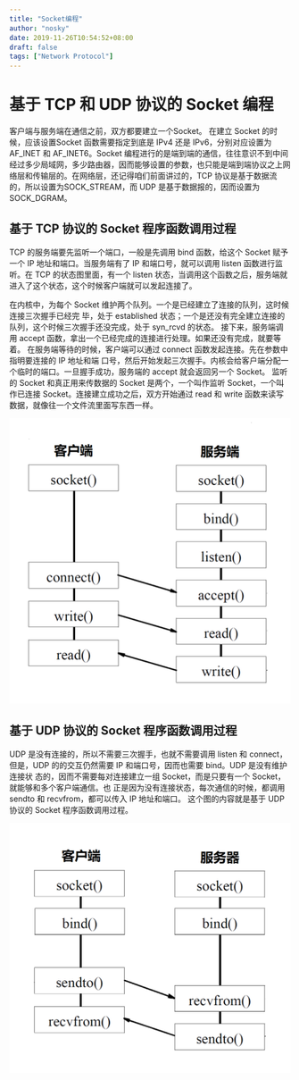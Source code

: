 ```yaml
---
title: "Socket编程"
author: "nosky"
date: 2019-11-26T10:54:52+08:00
draft: false
tags: ["Network Protocol"]
---
```


# 基于 TCP 和 UDP 协议的 Socket 编程

客户端与服务端在通信之前，双方都要建立一个Socket。
在建立 Socket 的时候，应该设置Socket 函数需要指定到底是 IPv4 还是 IPv6，分别对应设置为 AF_INET 和 AF_INET6。Socket 编程进行的是端到端的通信，往往意识不到中间经过多少局域网，多少路由器，因而能够设置的参数，也只能是端到端协议之上网络层和传输层的。在网络层，还记得咱们前面讲过的，TCP 协议是基于数据流的，所以设置为SOCK_STREAM，而 UDP 是基于数据报的，因而设置为 SOCK_DGRAM。

## 基于 TCP 协议的 Socket 程序函数调用过程

TCP 的服务端要先监听一个端口，一般是先调用 bind 函数，给这个 Socket 赋予一个 IP 地址和端口。当服务端有了 IP 和端口号，就可以调用 listen 函数进行监听。在 TCP 的状态图里面，有一个 listen 状态，当调用这个函数之后，服务端就进入了这个状态，这个时候客户端就可以发起连接了。

在内核中，为每个 Socket 维护两个队列。一个是已经建立了连接的队列，这时候连接三次握手已经完
毕，处于 established 状态；一个是还没有完全建立连接的队列，这个时候三次握手还没完成，处于
syn_rcvd 的状态。
接下来，服务端调用 accept 函数，拿出一个已经完成的连接进行处理。如果还没有完成，就要等着。
在服务端等待的时候，客户端可以通过 connect 函数发起连接。先在参数中指明要连接的 IP 地址和端
口号，然后开始发起三次握手。内核会给客户端分配一个临时的端口。一旦握手成功，服务端的 accept
就会返回另一个 Socket。
监听的 Socket 和真正用来传数据的 Socket 是两个，一个叫作监听
Socket，一个叫作已连接 Socket。连接建立成功之后，双方开始通过 read 和 write 函数来读写数据，就像往一个文件流里面写东西一样。

![image-20191126110222353](/posts/networkProtocol-geektime/Socket.assets/image-20191130231428780.png)

## 基于 UDP 协议的 Socket 程序函数调用过程

UDP 是没有连接的，所以不需要三次握手，也就不需要调用 listen
和 connect，但是，UDP 的的交互仍然需要 IP 和端口号，因而也需要 bind。UDP 是没有维护连接状
态的，因而不需要每对连接建立一组 Socket，而是只要有一个 Socket，就能够和多个客户端通信。也
正是因为没有连接状态，每次通信的时候，都调用 sendto 和 recvfrom，都可以传入 IP 地址和端口。
这个图的内容就是基于 UDP 协议的 Socket 程序函数调用过程。

![image-20191126110329270](/posts/networkProtocol-geektime/Socket.assets/image-20191130231454586.png)